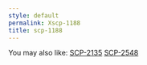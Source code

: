 ```yaml
---
style: default
permalink: Xscp-1188
title: scp-1188
---
```

You may also like:
[SCP-2135](http://scp-wiki.net/scp-2135)
[SCP-2548](http://scp-wiki.net/scp-2548)